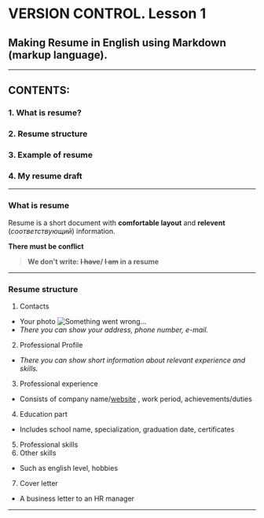 # VERSION CONTROL. Lesson 1
## Making **Resume in English** using Markdown (markup language).
---
## CONTENTS:


### 1. What is resume?    
### 2. Resume structure
### 3. Example of resume 
### 4. My resume draft  
---
### **What is resume**
Resume is a short document with **comfortable layout** and __relevent__ (_соответствующий_) information.

**There must be conflict**

> **We don't write: ~~I have~~/ ~~I am~~ in a resume**
___
### **Resume structure**

1. Contacts
 - Your photo ![Something went wrong...](Myphoto.png)
 - _There you can show your address, phone number, e-mail._
2. Professional Profile
 - _There you can show short information about relevant experience and skills._
 
3. Professional experience
 - Consists of company name/[website](https://www.google.com/) , work period, achievements/duties
4. Education part
- Includes school name, specialization, graduation date, certificates
5. Professional skills
6. Other skills
- Such as english level, hobbies
7. Cover letter
- A business letter to an HR manager
____


